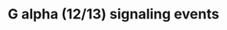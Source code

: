 ---
annotations:
- type: Pathway Ontology
  value: G protein mediated signaling pathway via Galpha12/Galpha13 family
authors:
- ReactomeTeam
- DeSl
- Eweitz
description: The G12/13 family is probably the least well characterized subtype, partly
  because G12/13 coupling is difficult to determine when compared with the other subtypes
  which predominantly rely on assay technologies that measure intracellular calcium.
  The G12/13 family are best known for their involvement in the processes of cell
  proliferation and morphology, such as stress fiber and focal adhesion formation.
  Interactions with Rho guanine nucleotide exchange factors (RhoGEFs)  are thought
  to mediate many of these processes. (Buhl et al.1995, Sugimoto et al. 2003). Activation
  of Rho or the regulation of events through Rho is often taken as evidence of G12/13
  signaling. Receptors that are coupled with G12/13 invariably couple with one or
  more other G protein subtypes, usually Gq.  View original pathway at [http://www.reactome.org/PathwayBrowser/#DIAGRAM=416482
  Reactome].
last-edited: 2021-05-07
organisms:
- Homo sapiens
redirect_from:
- /index.php/Pathway:WP4426
- /instance/WP4426
schema-jsonld:
- '@context': https://schema.org/
  '@id': https://wikipathways.github.io/pathways/WP4426.html
  '@type': Dataset
  creator:
    '@type': Organization
    name: WikiPathways
  description: The G12/13 family is probably the least well characterized subtype,
    partly because G12/13 coupling is difficult to determine when compared with the
    other subtypes which predominantly rely on assay technologies that measure intracellular
    calcium. The G12/13 family are best known for their involvement in the processes
    of cell proliferation and morphology, such as stress fiber and focal adhesion
    formation. Interactions with Rho guanine nucleotide exchange factors (RhoGEFs)  are
    thought to mediate many of these processes. (Buhl et al.1995, Sugimoto et al.
    2003). Activation of Rho or the regulation of events through Rho is often taken
    as evidence of G12/13 signaling. Receptors that are coupled with G12/13 invariably
    couple with one or more other G protein subtypes, usually Gq.  View original pathway
    at [http://www.reactome.org/PathwayBrowser/#DIAGRAM=416482 Reactome].
  keywords:
  - 'GNG13 '
  - 'TXA2 '
  - Activated
  - 'BTK '
  - 'GNG8 '
  - G-protein alpha
  - 'ADR, NAd '
  - G alpha (12):BTK
  - 'ARHGEF2 '
  - 'RHOA '
  - 'ARHGEF10L '
  - 'MCF2 '
  - (12/13):LARG
  - 'ADRA1A,B,D '
  - activate
  - G13-activated
  - 'TIAM1 '
  - 'NGEF '
  - that
  - 'GNG3 '
  - 'Active BTK '
  - 'GNG12 '
  - (13):GTP
  - 'GNB4 '
  - that activate
  - 'MCF2L '
  - 'VAV2 '
  - complexes that
  - 'PLXNB1 '
  - 'NAd '
  - G12/13:Heterotrimeric G-protein G12/13 (inactive).
  - (inactive)
  - 'ADRA1B '
  - GEFs
  - 'GNB3 '
  - 'ADRA1A '
  - 'FGD4 '
  - 'ARHGEF5 '
  - G-protein G12/G13
  - 'PLEKHG2 '
  - 'GNGT1 '
  - 'RHOB '
  - 'ECT2 '
  - G-protein beta:gamma
  - 'ITSN1 '
  - ROCKi
  - 'ARHGEF40 '
  - 'VAV1 '
  - 'ADR '
  - complex
  - 'ARHGEF7 '
  - 'ABR '
  - 'GDP '
  - 'AKAP13 '
  - 'GNG10 '
  - RHOA/B/C:GTP
  - ROCK1,ROCK2
  - 'ARHGEF26 '
  - Ligands of GPCRs
  - 'TBXA2R '
  - 'ARHGEF12 '
  - 'ROCK2 '
  - 'ARHGEF18 '
  - PLXNB1
  - 'SOS2 '
  - 'ARHGEF33 '
  - 'ARHGEF37 '
  - Active BTK
  - GPCRs that activate
  - 'SOS1 '
  - 'ARHGEF3 '
  - ARHGEF12
  - RHOA:GDP
  - BTK
  - complexes
  - 'GNG4 '
  - 'GNB5 '
  - 'ARHGEF35 '
  - 'KALRN '
  - (12):GTP
  - 'GNB1 '
  - 'ARHGEF11 '
  - 'GNG5 '
  - 'ARHGEF10 '
  - 'GNG7 '
  - 'GNGT2 '
  - 'NET1 '
  - 'ARHGEF1 '
  - 'ARHGEF9 '
  - 'ARHGEF17 '
  - (12/13):GTP
  - 'GNB2 '
  - 'PLEKHG5 '
  - 'ARHGEF39 '
  - activate G12/13
  - 'FGD3 '
  - 'ARHGEF16 '
  - p115-RhoGEF
  - 'ARHGEF6 '
  - G-protein beta-gamma
  - 'FGD2 '
  - 'ARHGEF38 '
  - 'ADRA1D '
  - ROCK1,ROCK2:ROCKi
  - 'ARHGEF19 '
  - 'GNA12 '
  - G alpha (12):Active
  - 'RASGRF2 '
  - ARHGEF1
  - (12/13):LARG:Plexin
  - 'VAV3 '
  - GDP
  - 'OBSCN '
  - 'ARHGEF4 '
  - 'TRIO '
  - 'PREX1 '
  - (12/13):GDP
  - 'GNA13 '
  - GTP
  - 'TIAM2 '
  - RHOA:GTP
  - 'GNG11 '
  - 'ARHGEF15 '
  - 'RHOC '
  - G12/13
  - 'ROCK1 '
  - G12/13:Heterotrimeric G-protein G12/13 (active).
  - 'ripasudil '
  - ROCK:RhoA/B/C:GTP
  - B1
  - 'GTP '
  - RhoA,B,C:GDP
  - signalling
  - 'FGD1 '
  - Ligand:GPCR
  - 'GNG2 '
  license: CC0
  name: G alpha (12/13) signaling events
seo: CreativeWork
title: G alpha (12/13) signaling events
wpid: WP4426
---